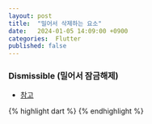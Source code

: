 ```yaml
---
layout: post
title:  "밀어서 삭제하는 요소"
date:   2024-01-05 14:09:00 +0900
categories:  Flutter
published: false
---
```


### Dismissible (밀어서 잠금해제)

- [참고]()

{% highlight dart %}
{% endhighlight %}